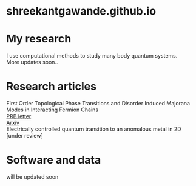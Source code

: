 # shreekantgawande.github.io

# My research
I use computational methods to study many body quantum systems.  
More updates soon..
# Research articles
First Order Topological Phase Transitions and Disorder Induced Majorana Modes in Interacting Fermion Chains  
[PRB letter](https://journals.aps.org/prb/abstract/10.1103/PhysRevB.107.L121106)  
[Arxiv](https://arxiv.org/abs/2204.06306)  
Electrically controlled quantum transition to an anomalous metal in 2D  
\[under review]
# Software and data
will be updated soon
